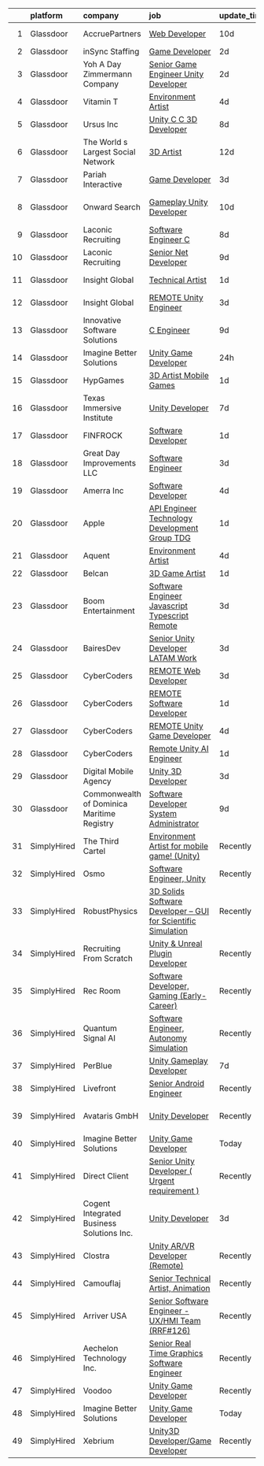 

|    | platform    | company                                    | job                                                                                                                                                                                                                                                                                                                                                                                                                                                                                                                                                                                                                                                                                                                                                                                                                                                                                                                                                                                                                                                                                                                                                                                                                                                                                                                                                                                                  | update_time   | location                    |
|---:|:------------|:-------------------------------------------|:-----------------------------------------------------------------------------------------------------------------------------------------------------------------------------------------------------------------------------------------------------------------------------------------------------------------------------------------------------------------------------------------------------------------------------------------------------------------------------------------------------------------------------------------------------------------------------------------------------------------------------------------------------------------------------------------------------------------------------------------------------------------------------------------------------------------------------------------------------------------------------------------------------------------------------------------------------------------------------------------------------------------------------------------------------------------------------------------------------------------------------------------------------------------------------------------------------------------------------------------------------------------------------------------------------------------------------------------------------------------------------------------------------|:--------------|:----------------------------|
|  1 | Glassdoor   | AccruePartners                             | [Web Developer](https://www.glassdoor.com/partner/jobListing.htm?pos=109&ao=1110586&s=58&guid=00000181329da4b0b873cbc9d2975538&src=GD_JOB_AD&t=SR&vt=w&cs=1_af6faf10&cb=1654411601439&jobListingId=1007892845350&cpc=8F7BC0C6B9F707AE&jrtk=3-0-1g4p9r979r176801-1g4p9r97p2cgv000-cec51a489c5c0cfd--6NYlbfkN0Cmq1pj5Dwku4j-j-jMxiR3p8DjIx5wPgrGZP7N5_dynGcPrp9S6jFT9rQaxa2Xft4H_nFRgAk0g4e0WU0wWGNV6z2xo3BjPyNLdQKT2pppSXIZVbJSJLqOrUeIxiJurf4fal6stZ_rwlpz57RIFMrWgefC92-tvutAmPa4qOce-tizOCCEIewnZZwVy-h8FmYrGo07JLBTGYuPgRIdB2E3Yhj_2bztObJmGFsjNFA1IAaledlM8Jrq4aqJptIE6Q-gYKSRYRU7JEwVLmr0SgIhJsqeJMEU9C2WBUPvijXZ5RBlO_JTxeuX87TyT-fLgRd97LyCHhYhkubkKshxlDqAa51j0bfO39bnAJdXkNEeJSjbjawQL1Ql7htFCFNgLiF7u3ljVBoHxDC8FEuB43-wiMWv_NOWQ5or0Ar5OMbENpH8N0kt5TO1ECytee2sT7XCGlLTCjbj8lp2uFXmpdsoV7O7Fodn9BApxXfT65ktaNoiOLKhsY6J)                                                                                                                                                                                                                                                                                                                                                                                                                                                                                                                                                                  | 10d           | Charlotte, NC               |
|  2 | Glassdoor   | inSync Staffing                            | [Game Developer](https://www.glassdoor.com/partner/jobListing.htm?pos=120&ao=1110586&s=58&guid=00000181329da4b0b873cbc9d2975538&src=GD_JOB_AD&t=SR&vt=w&ea=1&cs=1_f8a36b5f&cb=1654411601441&jobListingId=1007913781792&cpc=C4A69CCDBB3B9599&jrtk=3-0-1g4p9r979r176801-1g4p9r97p2cgv000-f45c933cf78fb912--6NYlbfkN0DkPptDrJXidHbiX_cAZqY1TBO6BcohTQUDFYyXRozAXCnWqtX7QyrzcYv9EndguHUMe5e34G5hqJZCj02yAPsjPLvd4PCBbkdH4hI0Pw6Js5fALosYwq-iJdXZokEfU_p6rf-wUBC7DY-8EKPNlH_JMkMmIOFqW98OX8rBvFbe0Ulta90BhOBptMFUSl3GLS0a_9GezNDfMZl1hEwmEQG3jXBr0WRSd2X9Ln6MiJTn_C7BDhqmuo9Ge9_jHWMScU8BOAn_TOY_2ik95CN-Hv5WQs-H6ZDpxYXV3XMk_XO3JVKlIBFhOLEcXTNpvbX43Cvx6B1rZyIEBlrNFZ4Mfy9gSJVuOhei9_pjCdMK5lYaQCTZyhs2lqkq8-nOBkAS7p5zC6F6X1331sRcdRC1CZKJ3OOGFpOO-a4oyodiBN-BFNChVGmNcNWKys4nQNOyfr6B-nvJLBPd09R4lHTgkqqCGJG97rb6oX-SYWP2t7DiXWaM7u-8aq6r923I_sX2iXKYgE-bIdj0vKK0g285iEoK)                                                                                                                                                                                                                                                                                                                                                                                                                                                                                                                            | 2d            | Remote                      |
|  3 | Glassdoor   | Yoh  A Day   Zimmermann Company            | [Senior Game Engineer  Unity Developer ](https://www.glassdoor.com/partner/jobListing.htm?pos=102&ao=1110586&s=58&guid=00000181329da4b0b873cbc9d2975538&src=GD_JOB_AD&t=SR&vt=w&cs=1_44cbbf9a&cb=1654411601438&jobListingId=1007911978654&cpc=43E37B7B5399EAEF&jrtk=3-0-1g4p9r979r176801-1g4p9r97p2cgv000-6e7da3fd0706fd27--6NYlbfkN0Ae6Qmv8rNb3d5rEsMPL_plhvilYeiJERi7JqghURwQ9XIhdLOjSjG7egc3uUstyCQMVLuKvHlqFZ7aLhVle8lE4bsKY2FnP9HUAjwV-WV1gdmm4t4oUQJSmi_ghkyMiJokvQtYXK_rIqVk8CGpUgYh2-8HnTLgQEo4j6JR39obfxRRiHeE91OAkQmr1-wfjZBi28CQJSOwt8krPmwU21B65ItJBWd0z9OiQFS0iS3uOrE1JbqboGq79Y5zWNSnvfECYGYVZD3lc7JCOIZls3wMIrCCwLlujwR24PRy6_1d2RIqtmVzjatXNrdNAhDvTPvYmAFrEuoZii4qIczEKegz0JT_N5IXs6aOmtcnhwrrp4-SqGfPSOid__lOwny7qq9ofCYN8cL2raNQvFr9fuhd5KcZ4mcPOoTJBKoSi7nV4Qg3BB9I5G5x5dQG6WZbtLCKAjsblPufYsXl7ZZfgmkoCQSCaoO5TAbY4RmWdD7B1cWL0pTEkC_Y)                                                                                                                                                                                                                                                                                                                                                                                                                                                                                                                                         | 2d            | Dallas, TX                  |
|  4 | Glassdoor   | Vitamin T                                  | [Environment Artist](https://www.glassdoor.com/partner/jobListing.htm?pos=124&ao=1110586&s=58&guid=00000181329da4b0b873cbc9d2975538&src=GD_JOB_AD&t=SR&vt=w&cs=1_26a0fdf0&cb=1654411601442&jobListingId=1007906637859&cpc=F41FEAB56D215062&jrtk=3-0-1g4p9r979r176801-1g4p9r97p2cgv000-d8b7b64cfddee4c3--6NYlbfkN0DMrcEu7yrtATojKJA7cEzGQ3FdRGWLh0CZQInL4ECGI6k5tN82kdM0OKoro5eXmjrSwjFp-UuBZncvpKv2o9shbIxBDj1ZnoFJSc2Y9GvKK6tVSYWUV6yg9-mE-zD_erDHGjqadiwYDPzFXcf3DJIMnxf7RPV-igzoQ6c2maqNqDrCFnkCb-Qnz5VLD7D4L_ryVLJ7hrzmK2w_tgDLwznn3NHbeal97S0yv3Nl3iHjjbfofbp6oWU05cV8vBDc7FMNAMOpm-RTVvvAeYUzVy7X8IGCccyhCHIy7p5MafgkKf0nKe721Ylt2VT4ckj_ELZIb9qsuCMuNKg0kllMbkRHNPr1NKTRZ9N51cT5OmTGP2XPq287gQKygaNmN10EGmtHM6ia3lbj3fYDiwgexlDJocsSe8xTX46296ojYrNrl6sbNyZJy_C66eVoGMjzTTXKWR4ELeyLH-RkFYZuESxU)                                                                                                                                                                                                                                                                                                                                                                                                                                                                                                                                                                                             | 4d            | Remote                      |
|  5 | Glassdoor   | Ursus  Inc                                 | [Unity C C   3D Developer](https://www.glassdoor.com/partner/jobListing.htm?pos=113&ao=1110586&s=58&guid=00000181329da4b0b873cbc9d2975538&src=GD_JOB_AD&t=SR&vt=w&ea=1&cs=1_7bd11a7a&cb=1654411601440&jobListingId=1007899085214&cpc=7F6F94E2229B3AB5&jrtk=3-0-1g4p9r979r176801-1g4p9r97p2cgv000-e94ba3e8f5e09dfd--6NYlbfkN0CT8vBT9H5mqECx2dfLV_FONLPDKpIRssxVwtj05Tmm4rA5I0VNOPdM1oYsK66ov5pDGOLJHGnDLBGJyQ1GPi5-bziv7MwQqUEBr1DOUreN8GzYgEC_gJlyWgSfTpdGPPjD4QSlY1HIR-NFpcoAXS27VgnrBDy-bqdhYISd3i7bD79cjzAdSEJN2VeD1TohrI3Kl6f4QCjwczBeNwLH492qEibsIYUqUqv1obeyjhm_U6tXQQQYMvB0oqKZB-4clx3_VDDAtfbIzk20XcGIijaVf1iB5mIjDtsGc4bWVqeZW3rlvCylL6PtwqdlxRLcC_tusSnNKVurm-c1d-GjwcYDbIZNJ-DYqS4hw0VrJlq6llBSDVc-Juf__BadU0uzlxcgotLz-PTagkCbRMooCz2tqROxSl77ccmnRe8YFBMa5JaGtHwi2RJKsPo6Q8-wOUWNO2badF__AL8lRiR1jB6wgrkY_tnA_IdXGqtTnQILdXB8MJY3Acq7CsqZmPaGIn9zZztjVo6vxKILi5IxQhcZhYwc_v1bhewsl1yYDLzhs8_UcBKTNRWWxWxmHLrvIGzEGUuSnMKC3Qzc8WmjpWItbZ-r7r_myHxepA8yDUvrFIa8ky546HoqcjJRze-saMhbXZdmno3A7yTtViK47KF7BHP8_GWXbcAFjby2IMJ9gaXQxSQNBDsq83TQ5N1d64n0vxnD1boFyfG-xkNAZ3x70y5-CAM9j75LRKBHQfL8CM1hvN8BvnZrbV8OMC6k1erf7xbaTGEBWiDIJtQ_brHVumgiYgqFTbtQi_nR5x3vnJ8BlSjx8Pl2HA-QRdhIORVvOay3krK7zIDT6XlUKvaPWejIM6rOvWWL11PDJJ4L-SIocGqoyeJvdfS5uRWnP4Ko0s3BdaWoy0ky7VAydoXIFML6M58XK95L2mTUB5Ov8Zba1S1_RLKADIEYKXOOVLx4eZCqmvXVGTu1-3PTduMNogfFKVQXoOLyBsPp9igvkWcjYzMFG1QqPcicbnXpYMc%3D)    | 8d            | Redmond, WA                 |
|  6 | Glassdoor   | The World s Largest Social Network         | [3D Artist](https://www.glassdoor.com/partner/jobListing.htm?pos=126&ao=1110586&s=58&guid=00000181329da4b0b873cbc9d2975538&src=GD_JOB_AD&t=SR&vt=w&ea=1&cs=1_6ca0d9c2&cb=1654411601442&jobListingId=1007887320014&cpc=AC285F3A3ECA6BB0&jrtk=3-0-1g4p9r979r176801-1g4p9r97p2cgv000-5a9b5b0777c65463--6NYlbfkN0DSgjPPcnEdvoK3uuxfISLALE6pB1FR7YSHOr_tSg5_QGIhoz_2VqUepdcKLBLI_zS2blUDbD7HHtjy1zKC_nmU-WXsTEr0zUGrzPJlaAdyCnT4m7SFmb2u7B4QI22uFENgKBdGeJpQrBaDSPonRTJFynOiHdeaKH7RCKR4zL4zhEfeWF35rSkY39HjhOI0E0KvrEMak8NX7Jre09MLLB9FvGFcBkUt5j6vIN1_6QDnYHe59_htmyHUAzxoNM9ULRJ7LL9VgPh6s3XUy77r295bVDLFrFwo-0CjJKLiVacAicKHSay5nu1c6VsEac9eCXkBkBilr92bi6GABd6dq1JOPMOiIzzUlQ68Gc6I7uje_7FxP78C9w3ro4I8oUXb1tCmhckqum0-Ot_R7V-aODqRI637inyxQTZq9JXrNT59gS6NJ573_TtBgHw-U8nK3l4m7tM_PZrbxrEvCjlr1HI_Q_oCfNMlkCaaYvRUvrG0tTz1O9UbC60DFcoPJqunzb5kW69fN6qfVhwMexPRCx6QHcWHeJpfikkHX6c_7KrVDB6cD6PIz0XTz_TPc-mugtQc2YRD6mvo4w%3D%3D)                                                                                                                                                                                                                                                                                                                                                                                                                                                                     | 12d           | Menlo Park, CA              |
|  7 | Glassdoor   | Pariah Interactive                         | [Game Developer](https://www.glassdoor.com/partner/jobListing.htm?pos=105&ao=1110586&s=58&guid=00000181329da4b0b873cbc9d2975538&src=GD_JOB_AD&t=SR&vt=w&ea=1&cs=1_7030214d&cb=1654411601438&jobListingId=1007910497616&cpc=020BE1DDE5A95971&jrtk=3-0-1g4p9r979r176801-1g4p9r97p2cgv000-4d2685c642961731--6NYlbfkN0BBGG9LMNqL16EzDx9S3nKk4b6IwprgSJginr0DZD_oW-LxatidhHjS4P3_5EjShmhzwsonSR2_V2F8JMWJbwjba8XWc5lwGNhNl4SNeOpHYBRFuSPhRIt78DK3aF4WVE-4y1fkn_xFbWj6yS-mZSJPHrU9M6MHJOf6odO2OrWxSU9hPiLT1c1Xr2svOeZ8kttlb5XRezATEmckbJ12zrJ7Y3b7xWxZJqb3d43m6iHLPYZi9EQQVT4JKse8_GG9PtMFcqWpeYcMHbPM4KuZXJTzUfVQ1dE7rRxQPtiA46-8xlbaExGUCa6qqtqkyfNn3GrL5q7Ocegrf61PUwlANe37-eIRHgHd47jp-8Xr_8ecRlNjBUhN7Te2LbHN4vu9wz7KNtZZaO94d1jfGFcTPLOIyCvSXXUpPWlB0-ZOPrA1yhCbSS-Vvrw9I8NIJ5bwQ0Qjk0KxnFJkgf0baFOyLCE1Z-UswuY0NmXIGRi1F8KlunTmsdEwJLGOUJjHAQWGOROd9gbeIbkC2A%3D%3D)                                                                                                                                                                                                                                                                                                                                                                                                                                                                                                                                | 3d            | Brooklyn, NY                |
|  8 | Glassdoor   | Onward Search                              | [Gameplay Unity Developer](https://www.glassdoor.com/partner/jobListing.htm?pos=123&ao=1110586&s=58&guid=00000181329da4b0b873cbc9d2975538&src=GD_JOB_AD&t=SR&vt=w&cs=1_0e56c08a&cb=1654411601442&jobListingId=1007892491440&cpc=654405A9B1E0A9F5&jrtk=3-0-1g4p9r979r176801-1g4p9r97p2cgv000-604ec7c89dc00296--6NYlbfkN0B7YoEZZ2QAGDyEGGmBPAUWSHc1Mt3sMCn9FehKcWA3w0R0aH9tn_iPRPZmwuOkWsw66kNGM0BlqXSZ4xyJaYDjvZgbCZWBkYIzGWY2nu3DcjBGMO3tZN6ViFnuXTmYnBqcKsGG3AjiyS8hp-XMjd9EmGDp9HruRT9HLqH8KVPkQk8J0aCHdHgix0XWhLUlfD4yTbXQRmZ42ADQpVVbVXd6C2YS_VK1kSJN2Jis8fc4CEoIVoktu2Vyc8FU9xOmJ6706Q-bjr9vqHdwz6En7YCM5gh7lI4vihzXLai7ZxDF4z7i_dBwMA26x_HgZUWSNAsIECLjKIQyCXoqmUFhG06i-YXQiOjf998RrByKKCg_-zGTfKw_ThxEQV17ghRc1sInOnyWLEiKNX8mRA8SRDKMOm2HqyTmYAMBGlOvZnreAuO3iBYWh7thojHqP0RtOeoNFfdQAIgVFIEMJafn7W65MiHZRB3X5lW4byCSYx9TmJ3oSF1yjCwIep2QW9NOsjusavSJFbqTx9Yj1ByJNADSgiW2yhCazoBO6GFBOnIlsYd6VF8wtVKyTAxHOtEGkE4Hl_ZyDhbIWFLPspdtMlBgLCBZCr8WeJ9oQxLadZ0hhD0TvTwx3Tkg_usQq9V9vhwMZSLmyNhYwGyq7l6l1ctozZoWLDkw1w0Z79r_zSQa8sN8lDWHR8RwaD-gLuEgJddj279Phk9NfxpMEPO65x65Wbkp6vLQhBhukxo6s8wMnLHtJjfXEXLGG7pkvA3xWFWNDRd93wxrjHei1SzO2ca-9FEhbRbdgPkBb06iRPSaorLHnzF8jFrcvqNlgOGEbZ-gZsZwYvG60AE4wVEYEY5LRFwFn4IGBkOvn8PJp4juKyK1kXvSmnpBTNxuAzB6hsJqAgOq5KUqDOqCINgeKagStwshgE8XkcJCv7NNkhpmSVLl7e6G8tTL3RVikGA0DCNmAqIAi30voUoIZLtX8atZCu0FSTowdI2AoH4d78-K-LB4ROsI5sPC)                       | 10d           | San Francisco, CA           |
|  9 | Glassdoor   | Laconic Recruiting                         | [Software Engineer  C   ](https://www.glassdoor.com/partner/jobListing.htm?pos=110&ao=1110586&s=58&guid=00000181329da4b0b873cbc9d2975538&src=GD_JOB_AD&t=SR&vt=w&ea=1&cs=1_a9c538fc&cb=1654411601439&jobListingId=1007899482942&cpc=D99DB9A39DE67464&jrtk=3-0-1g4p9r979r176801-1g4p9r97p2cgv000-d3d5f11a58f05af0--6NYlbfkN0DdJbhHBYXEWBLZdlxQXj7QWc-IkEPIf_iUNPDm2ENCvRHUS7W1up0zPBxDpmq6uAtdH4NL6Tm1UwnrV7kFFCnByOLNCf28EAHMyAKzR60nL1ukxPLfOTq0gqYGMzvn0fWcViRrRuISyudvTj-a-fXWbP5bFxtD-HymbWGzvwdEoc-35d-rPFjbo9zx8oKVBoVE0BS-OIFcbOllJ1uOl8p091HkWmwaAmxw3tA3YHeNTXp0S0Dt8Mu1ps1CDKYsIVquZaH9tzAtKdYTZQtNw4LGL0Fp1tRf6ESkm0UE0qU70YB5P0I8rw4oiXRCP1iKD10jMhMWKfSK3po0iXBh-FFbukVyM2pyB4ehNLY7nZFWlcguH5iZCQ0fhlnQRgHPKWgXhV4b_Zvbkxg96rhFEo_10Em1jlVNEaCY4CfpFGdxhoNLO-i3GAm693P3-mEBTuzHDcBzg180ncLolwqzCIV1iBURjZi3EdQBwsUmQnv8Y-O7xbCnD_6crGfkm-6aAhRKbUJmc5Bwug%3D%3D)                                                                                                                                                                                                                                                                                                                                                                                                                                                                                                                       | 8d            | Remote                      |
| 10 | Glassdoor   | Laconic Recruiting                         | [Senior  Net Developer](https://www.glassdoor.com/partner/jobListing.htm?pos=111&ao=1110586&s=58&guid=00000181329da4b0b873cbc9d2975538&src=GD_JOB_AD&t=SR&vt=w&ea=1&cs=1_c69d40c6&cb=1654411601439&jobListingId=1007896079805&cpc=A0032DE20586B9BD&jrtk=3-0-1g4p9r979r176801-1g4p9r97p2cgv000-a911d0f3ad265dea--6NYlbfkN0DdJbhHBYXEWBLZdlxQXj7QWc-IkEPIf_iUNPDm2ENCvRHUS7W1up0zzpBhKD7lNfZPPnaLqw3Y6pATd6V5TUDLJ0iiBN7jVliiLhFxypYbodHZZUNh6bqynTg5yJxUC2iasWaGttvIVbXLVm-mii45y-PtsE6_TAP-5g2EdRQALCpMwPM1zDOEiYxXmVfhFqXpZ2RGYqBfkIQvEv7RNndMmCszxYz3pn7CMzm3Kq_HdgWPCurN-lqstXkdSWFu9OapJUApXwAd7SZnUemwC2H6AYqGZTvBlsTzvMkVma_4LPu8Qm_sQtEQOXXIxGKcfjfP7Y34C6-dxP5GKzy5sDCxHAy0KHYs57PQZK9MZkRJ8F1xcrHkQozzVgpC638_9ucDv0h7vUTsxp4YXUB5nov9syWEUvPvqe_rqwUvrrelD1wUCpPdcyBlYVn2O8UzVLQD0EqPkqGqvQ8GEG-UYx7gr7oIRNPiB6oWTpyqqIil_TvY0XhGJQQgvPqWV703wB0%3D)                                                                                                                                                                                                                                                                                                                                                                                                                                                                                                                                       | 9d            | Remote                      |
| 11 | Glassdoor   | Insight Global                             | [Technical Artist](https://www.glassdoor.com/partner/jobListing.htm?pos=128&ao=1110586&s=58&guid=00000181329da4b0b873cbc9d2975538&src=GD_JOB_AD&t=SR&vt=w&cs=1_b6607edb&cb=1654411601442&jobListingId=1007916261202&cpc=654405A9B1E0A9F5&jrtk=3-0-1g4p9r979r176801-1g4p9r97p2cgv000-f1ab3080aab884f3--6NYlbfkN0BKkHZu3wF05EeDimN_p6sYpKCMArvwa95YdH7UpkaBCqc7l59ErwqcyE8VoIfttn4PLGdCy0FA0VKHWkY0uX0Nh9h0xkr1KbniCePpChslHze9DjSmMPk1dk_TUjC8Ia8F9ErqHTZGPeT0i8LUOFVmm2TTZm5Vz1O8ns6LR6pE2s6lpE9pKzS4_r841Nl35u245PC6nL8KsIDrgKutw1mRK5fkMJLcE2awdhPiLLhI5-5MSk_QdDfzn7Pff4zjm4dncyvyXg4p1d2bqkHPBYGoRs1qW6UtOpWQpqOgy7Cae-lPZDz_adQwMs-Q-v-SsGDNlurnrF11lr-OnQ9qCVMtfwVrAkHlYiCtZROyLGUsgkOa4krWiLAqkGox78Yhy9M_3Mx9YrNRYxS9CkADnp_yJmXP2XkGrQETfHo-0ZF1JnpvSmUIXAnr9GQc3oobZF_-f0yRghGctUz5hj1cj3XMdX0NS0s_nvayUoPAmdypVw%3D%3D)                                                                                                                                                                                                                                                                                                                                                                                                                                                                                                                                                                   | 1d            | Sunnyvale, CA               |
| 12 | Glassdoor   | Insight Global                             | [REMOTE Unity Engineer](https://www.glassdoor.com/partner/jobListing.htm?pos=125&ao=1110586&s=58&guid=00000181329da4b0b873cbc9d2975538&src=GD_JOB_AD&t=SR&vt=w&cs=1_3935209f&cb=1654411601442&jobListingId=1007909793749&cpc=AC285F3A3ECA6BB0&jrtk=3-0-1g4p9r979r176801-1g4p9r97p2cgv000-23fc2363979a054e--6NYlbfkN0BKkHZu3wF05EeDimN_p6sYpKCMArvwa95YdH7UpkaBCqc7l59Erwqcl6jKZ7tqOrxmefIRXxWnyeBbFRn6G6RcUVOV2IBPUD-fLG3BjzGcxXwK6QKuYGoeR5bzwx1WDg0eD_g4A7Mkea2uiBidZ5jEaP8d-sMZHMfHuBFa6Y9wmEn5FxSIccaLbVZzZMDkNHjT1M4GOG4KJ93ZSViQ2Y1BV9nXlerJMXOo7eG0JM6lcY0ZlBTnelGHVNoPBrIJ3HhQjTc-6Xsy_ZWlLSUpTS1GBdLDPLC9N6X_76-6XNXPQlA-tfTMuKlXj_L1PXlUqAnbH0Z24wtdb5L-dwa4k24-VABRIAWTWsPnWIqq9x8F-Nc5kXjfhBDIC44DUFerU6xDMkRJ9PClGdkzUH8VJo8ouhvLava_xD2nKakymjt2XfgI7xpASH5lxRxVPurBMBe6rWACxfc6gmK9PgrF16J9kETggu61Pizq31eyzXoILA%3D%3D)                                                                                                                                                                                                                                                                                                                                                                                                                                                                                                                                                              | 3d            | Seattle, WA                 |
| 13 | Glassdoor   | Innovative Software Solutions              | [C  Engineer](https://www.glassdoor.com/partner/jobListing.htm?pos=119&ao=1110586&s=58&guid=00000181329da4b0b873cbc9d2975538&src=GD_JOB_AD&t=SR&vt=w&ea=1&cs=1_32ff5b6c&cb=1654411601441&jobListingId=1007894985677&cpc=3DB599BF2F4828F0&jrtk=3-0-1g4p9r979r176801-1g4p9r97p2cgv000-c6eb9c3f889d9abb--6NYlbfkN0Ak3SVYr8xpAGolZniAKN1XBMJ5HgTaQTDf0rygDMM6s18f0usHeJxHslG1z8068wGYLJvIRelgstShHklDacNCvXbkZBlncNMtISu6UvAsttljJiu-VewYJlyoA652T2lnBIWMDNVU-znd_wq7w7AukUM8PXBg-bjdzpt-j2zmYgf7_GIiGgT-xk8BL1GaQ8y0xt5wB2RsAmp5gP-8ZOUvdoaxi5rMMBWUT1WzsFT6DCUIgafWganMxFTdoln5eAXvHcfJzqXfLad3yRHj4qP9l_gCz1sYVM9lk4r5Rumz-QdrubnGFUVXHDChej1UITf9_AZfG7LQJ0AbavrZ3t9SeLB51vdSRNSEAnvNo20TOcMTlf7Nm5miCZi4OYkMYppOp1l3I2lB0Q382vcYBuAhVkz8xik_V4Jx3g08FslzVDzRze3Ff7nGokSQlWljk5AZfH-vpGFRPeV-fmYbBz9WZ59bHvidfqePIJIgMWBZXuaCqp2tGLFQ)                                                                                                                                                                                                                                                                                                                                                                                                                                                                                                                                                               | 9d            | Keswick, VA                 |
| 14 | Glassdoor   | Imagine Better Solutions                   | [Unity Game Developer](https://www.glassdoor.com/partner/jobListing.htm?pos=104&ao=1110586&s=58&guid=00000181329da4b0b873cbc9d2975538&src=GD_JOB_AD&t=SR&vt=w&ea=1&cs=1_40de25be&cb=1654411601438&jobListingId=1007917427508&cpc=87A0A889578C8297&jrtk=3-0-1g4p9r979r176801-1g4p9r97p2cgv000-c2d1346d0428e990--6NYlbfkN0CsW0yOOErrPaG5tr-BFqe8u61UuAK-0wTtTOw4Wd_TPaVkpTFAq4wYHL5CuwYocxIHQukWmjnPiUuHNhhzRQDYJxwfLWdULrRk90Ud-QFiebCDweya13hNyUTHIPGfVfamhbvLEGpIJasN77SyK9LyQUkTHrNjVHIqqTkoX0ArISvgSkjxqw25LR51FLLtctdzq7v6JobKMDg6Q2FpukyPZ7nQRjBN4uz8W3wcRH1xRU8op6gLwuS_u8eyfGIOIGukv_zwCnoanQzNisEl5PgjwGk75PcIRGhdIIUB3b9re5ftp0dZgJpZlZlnJwjzLly-rLlhT9Kh182AYK8uuJK4bqHYnS0W0xIOJQLIA-k4IBOqt6XT5WdnlB20vjyEyCAqPId81OdW6302GopmaW8uloXS9GeKpM-vTouW6LEFbUztiYhoOZkwO_ftypnrKNS288GOABblng0tQGwnxSEkTg0oJyPNHATZdiUTYW8g6N8ndoECaIGYt4hyNpSzNXA%3D)                                                                                                                                                                                                                                                                                                                                                                                                                                                                                                                                        | 24h           | Remote                      |
| 15 | Glassdoor   | HypGames                                   | [3D Artist  Mobile Games ](https://www.glassdoor.com/partner/jobListing.htm?pos=103&ao=1110586&s=58&guid=00000181329da4b0b873cbc9d2975538&src=GD_JOB_AD&t=SR&vt=w&ea=1&cs=1_841d7fd8&cb=1654411601438&jobListingId=1007916365424&cpc=4AE8B46D8845344B&jrtk=3-0-1g4p9r979r176801-1g4p9r97p2cgv000-ca8f2def660d101e--6NYlbfkN0AO-lx13pzomzdSppJUWL3QXsQT8oyFk4U4LWH8QC50ColyNbWeS4BJuCdB0g7j-ichUndFoqMQMIjg28lh84pnuXem5sggZtu-4uDoA0G6hLM72uaDTaPXheFgrXPZacbY3XUGpnsNy2Ao9vtH-bxBOcHnzHfThsestPkxI-M6c6z0qluvQRNZHnCwxf7RC-ioZF_yJ18CVk0noggXSiIIUgJpoSsDXQcnraKIYDS8qdiT9NQVQ8LDEXdIwud4lFgIzmmdWkuFLTY-Ro_MrlfecX9t2vgP8cNih_vqRiXbkseg2Z3VsMwkezC3lACvACxCWdH8Mum3ZS0e1oNqM3Nwkp0-E2RfHrW2mLWPE9SieIQZFoYff7jbbt59waXHRi9oscqARL0iV8XZLF9U3n5ZOHO0ZnWdXBiEVn4GMAabYDHW2hsIrGfqNkoKP4fJhHwM_s-B065TtxM4gPrKYnFJPAY98naz0HHxl0vVVwW9DIu9pe1q2oXNkt54naSnhO_vEvN3IAUYJQ%3D%3D)                                                                                                                                                                                                                                                                                                                                                                                                                                                                                                                      | 1d            | Remote                      |
| 16 | Glassdoor   | Texas Immersive Institute                  | [Unity Developer](https://www.glassdoor.com/partner/jobListing.htm?pos=129&ao=1136043&s=58&guid=00000181329da4b0b873cbc9d2975538&src=GD_JOB_AD&t=SR&vt=w&ea=1&cs=1_69938eb7&cb=1654411601442&jobListingId=1007900253279&jrtk=3-0-1g4p9r979r176801-1g4p9r97p2cgv000-36c1e5a380a31356-)                                                                                                                                                                                                                                                                                                                                                                                                                                                                                                                                                                                                                                                                                                                                                                                                                                                                                                                                                                                                                                                                                                                | 7d            | Remote                      |
| 17 | Glassdoor   | FINFROCK                                   | [Software Developer](https://www.glassdoor.com/partner/jobListing.htm?pos=108&ao=1110586&s=58&guid=00000181329da4b0b873cbc9d2975538&src=GD_JOB_AD&t=SR&vt=w&ea=1&cs=1_da780bd2&cb=1654411601439&jobListingId=1007915939256&cpc=AF8BC9077DDDE68D&jrtk=3-0-1g4p9r979r176801-1g4p9r97p2cgv000-1cd8cc764be7a5c0--6NYlbfkN0C3s6SQssVyjM0TBjXC5cY90NsFTu6k7iXDnyh6Xjam_YN7XQxmbM10FTkIBffx5sr6xSNuLsw3fTJOor70f4_jnZ6M5NSozn_Wojce9YrZ8YC-oaDV3OGpSK2nfYS1ZojVWmbQ9GHWuZ8nXqmrWGyW2CUdDHwUft3dIQvdU5QzOdrnWt8GakXrhZub1oj03S3VGad_0YQzL49XB4PicO1XhZdF-KWiB-l5yxcF_DzFGGZ6xL3ujZ4VubzOoDRqIuiv5lVXdnN1ek2bVK4-eNUuEzZxI4BVRO7gIRChzIK6q9mwEFIwsPCVmbG3rAN6zSIJiEqmsDqtlw03m0xfOZa_5ct9SaIBmLxhcJNVcYsC0WHcGOtZOxMje_2JEtRhx0_hzEewLYo4t0bV8N-FxVlI5QfGem9ni02_hMc0wYW0GLFXawZ5YNSAXi3nSpZ4bdeb4dqDfZS1jxgCYr5OV-K6jv6Tv7PQLX7UHch_20W9PWsdEsIupPzz7_689ZWbTlZQbmOtMNIx1w%3D%3D)                                                                                                                                                                                                                                                                                                                                                                                                                                                                                                                            | 1d            | Apopka, FL                  |
| 18 | Glassdoor   | Great Day Improvements  LLC                | [Software Engineer](https://www.glassdoor.com/partner/jobListing.htm?pos=107&ao=1110586&s=58&guid=00000181329da4b0b873cbc9d2975538&src=GD_JOB_AD&t=SR&vt=w&ea=1&cs=1_6bda105b&cb=1654411601439&jobListingId=1007910002571&cpc=71532419B2302243&jrtk=3-0-1g4p9r979r176801-1g4p9r97p2cgv000-40cf293fc832ad20--6NYlbfkN0DepSkZmd9etZKs9S0d-ba81MIsflNkxo8CMrzwVlxGKffwqYv9KSbY3YwSy8mr7qlfKwrpX1tGqAlMGHTKG5vdKhOnd7RQ5bu16nVWAuYedxR-0CxS_1Ve_JpQikDryyVfIBwZZfoTgaFWcniccyaYXz07bZD5z8oKazK65AeHSgMt-sQ6ufvPpsxZoHIOi4_wMCMIlK8qusfNd7g-2QSKtv2_1awCrOCX5qQ8x58ZGKJ-UmB2eVhunEKjL20OaBC4qS9i332MZskL9LO1Hri5RVybwVYq1FsTMaPCbkbLUEPeljDn8LdjC5JVUYj8ENfe2SRN-_e9uvqj3DGWTtHCcTgaTMTeWcQlYgdsZ2fzyHQw7xLuQafD173GM-n7olqEuzrbrFmYIbbMnwTI51bkNRORuyB8Pci4He3hio70Cz3RZFE6HeVfx9dPWvZtTr78Ivik_oWj7fUIqGK3KRWPkB5GtFx7aNu5txcMmgxkf3AYyZNctirGUu3EOD029Bcv4O4ppDXtwA%3D%3D)                                                                                                                                                                                                                                                                                                                                                                                                                                                                                                                             | 3d            | Remote                      |
| 19 | Glassdoor   | Amerra  Inc                                | [Software Developer](https://www.glassdoor.com/partner/jobListing.htm?pos=106&ao=1110586&s=58&guid=00000181329da4b0b873cbc9d2975538&src=GD_JOB_AD&t=SR&vt=w&ea=1&cs=1_13971d07&cb=1654411601439&jobListingId=1007906243841&cpc=786328B4A40DC555&jrtk=3-0-1g4p9r979r176801-1g4p9r97p2cgv000-9ef227baf8ffa14c--6NYlbfkN0DeXU0vMxLyKhfauY-dgUBa_3v1DHLtGGo4EP_Dl8CiY1CXhE0AlsdbvIoezSfW94spN6Ttfkb_yGvEIuDXlmH8iiEKaQq0ylP4UWG1IEj-UcbCqKSdk3RcrQp0hMOrRFerS8Ytf7BLHGls7PPJxL-OJIGWDN2ygDkNbOCQ58A40a9bB_nzKJAAnVgn7er6Ik_FU1OA8btXJiLgLTexjbasM5ar-9e6Z17jjDv3Gope8hgxFuHMaPBM8TJeEaOIQiwds-RKFWh_QjKquZK815wwVp-MLoYR46o8UKxARpk6UJkGhIA6ZKe3Fsz7xruB_f9-ai-IseMm-t8DCriyeym-kmK3YpVynjvhs-VjXdmri146ovHgrjFp_ZBOWRB6JbFrcqdIvHUECEiQXUxUMizVMpDkvfPlAuO2Znn7Nfj6nXZynDQRfFDZl5YxrCtTjXOciPoQKa1yPxHkJrjsi0OxjWtSC_wxldtZBE2LLjLAeofbJmjb-aWdGFR0nENTIXA%3D)                                                                                                                                                                                                                                                                                                                                                                                                                                                                                                                                          | 4d            | Houston, TX                 |
| 20 | Glassdoor   | Apple                                      | [API Engineer   Technology Development Group  TDG ](https://www.glassdoor.com/partner/jobListing.htm?pos=122&ao=1110586&s=58&guid=00000181329da4b0b873cbc9d2975538&src=GD_JOB_AD&t=SR&vt=w&cs=1_ff9670a9&cb=1654411601441&jobListingId=1007917014290&cpc=AC285F3A3ECA6BB0&jrtk=3-0-1g4p9r979r176801-1g4p9r97p2cgv000-ca0c828038606a57--6NYlbfkN0BvKrLyj5gPmtZO9T8euul8TCxuuKNOtzRJOomxnwSEodTz2Bc-sPZlO_uSwsktAegDR1oWscXc6zp41BF41yqJGDBUj7QIk_Z6PWQU3dwm-njZEq1QDenfUKxHtiM8jejFGSZJisvuSj7y6ueOH_RefwR0eOpPqhZW9KYaYpH__JtTbeVz9UfQlUJEd6yusXRDtcWtdVqJ_991BG3W2eAaqeHN5q3eLYjB_NWrQHY0HQ2JJm45gaLOMH25JGvi4ZgW5rv-GaPgg0Kow330tS_NdvU7bCa7w_zeav4f0zAqxK5r4zQwT3L7Cg9Hn3XgY7HSDUIs7i8bc35Qhe0RPTsGmb1xNnoZZfp5aucaCJUVce9uiaE7A6nqZHXZQG3ulhnEVWPZzwPN--wUSyzB3ZQZJflwF8X_RAtxFiIEceECNiPV4sPxetVgHj5aModIv7Qp3JyxwZFRE7XMiXO-JP20_WEx1SNzQ9TQQJO1pp4gVdGPoTqtkAwi38lxM8xcFfciNxH1B1pI_jQbpl-uer1VmKZzLz48DAzVCSwlYKazIAM29JLrPhtGszJ5vMlg8qJIs1y2DggdD3M1FYkX878WbtB4ly97W0YRUkTSsxRTmCTF3GaoNglCAZIB9pPO6P-Xhq9v8UO50cWzLAk3p5FJn6mIb_wIiUW_oD552_kpcv4XVzIzehml3TKQc6IDC8FyfaVzKFCAFUArPrJLtqvXbvfMjFOqnKd3KPYFPa6DqCH_RDoWLVsMK-EfOXuEI99GLOq9oue0EmXAU3Ws_mTun-jud56TDns-koM_W4d5RQFtW40D2gxvkpfukmvQZ_RMPYOfIswrhJuxIRZL0LgjOe9QVchfvuLJiE_dvlVhs3rIuKHvSbOLSkJVelalzyKU-58cBZSTsJysEwUmaFu5IGDkRRxyUm_SYz1TA0BKidAAdr1OCUfBSU65Frwf6YswKfzcq6MJrA%3D%3D)                                  | 1d            | Cupertino, CA               |
| 21 | Glassdoor   | Aquent                                     | [Environment Artist](https://www.glassdoor.com/partner/jobListing.htm?pos=121&ao=1110586&s=58&guid=00000181329da4b0b873cbc9d2975538&src=GD_JOB_AD&t=SR&vt=w&cs=1_bd5849da&cb=1654411601441&jobListingId=1007906892372&cpc=FB7E4A1762AE5BEC&jrtk=3-0-1g4p9r979r176801-1g4p9r97p2cgv000-a7bcf7ed044bcf69--6NYlbfkN0DMrcEu7yrtATojKJA7cEzGQ3FdRGWLh0CZQInL4ECGI9gD0Wolx9R2EDT7B77c2cR4LIoMt5uMnFVmRC2EzO45GaVc0D2zkN4M0P7xql3e0d-nOHr3O6AlMAhNXrbs1OaN-ik08156ANKrmTIq7mmfNkjSAjiAX8pgKqjdYB82SdKdxdSzxxp4flahRd4fs4zpBOwrxm-GOFIlhT_YPjYBU7zRNo6HEGwVGCH3zPmYiaq59idXtJKoTOgKIbKHwIkp9pfkQjRtvpQuQZf4RRQUF5dcKf3i-uFQjWsBgaiclamNo0UnfHI4JFvSLf_6m5lqydq7zaebNJDZ32bDP0dngFuQA_uKDWFuJ-B1oAjAyUXrcLSi_cPkQKditOFK_83UmOVDP9sde24hzvYyBSH09VmFlBpmTp0dlG4wG6tVzcamu0qcR42dlcIroM_2nqH1tCUy3H6Ees7w1H6FvSg1)                                                                                                                                                                                                                                                                                                                                                                                                                                                                                                                                                                                             | 4d            | Remote                      |
| 22 | Glassdoor   | Belcan                                     | [3D Game Artist](https://www.glassdoor.com/partner/jobListing.htm?pos=127&ao=1110586&s=58&guid=00000181329da4b0b873cbc9d2975538&src=GD_JOB_AD&t=SR&vt=w&ea=1&cs=1_da469ec9&cb=1654411601442&jobListingId=1007917213226&cpc=654405A9B1E0A9F5&jrtk=3-0-1g4p9r979r176801-1g4p9r97p2cgv000-a9e92b03005ee125--6NYlbfkN0DXzDzZ1Oulz9LSjzVbF8otUHEujJfFPwzVdyJWZPnyGBC-xHtBtebw1siL0zRHvfMNkuOLLq-jLCCbYKU-sTEGF6LjNOX5OiiZhHv2n2DnCyTRAWlJOH_KK-aptb1uatP51RcqVGbszEgO-Unm6SP35JakMO6kjqfTFnamDT8WK32mz6TXLQaZLdO2maWk3EJon-D8KtTG2w2lqV-9ZcOi4rWvqqGVNnxQ_2Rv_c8ftkTUbnaMVO_LYFYunSRRelTqv-W7uml-1tbQoukf0VioguTEQAu2D3a5CECCkPZYQgfdBEQsSH56hz3B1-cRQr1byu1Xjb6FciYs3qEzOwTBFJ5I9ZB1fsRQb8t1pCyCBptg5v1-PiKTJnPOC4SMrmOROLYf2SGRk-2Yxf6Ph_P7j1Y-7d33tZ1thxNgw68O47xCRTtUVboBy0f_XEkWRdJ4AWG8q3S6LeXNbj4Ctd7rtsGThFKpa6ELvJ5HuWmwlx1wUnIh3e4SxInsLP07GTqjKUhledz0Zwd_1M6_TyE_PsgwbjcJQWfpC3tI2bFaCnalRQNoYAkp6cz35eXUnZ_A0hI0W5DKnxrFla0KAiawNBk-skCC6ofz1UntnUfSM3wupLs2eO8gl0wvCT5-Hr1nBQDuheHkqTh1koRXxVZo2UCaShESn-f6kjNPj84qJZ9NT9lRVg469xrQnAHOQTsfBvOM2kbpEKmR3D1aq5P1rK4FSAuSQYltQCErMqBD5J8YlKvGYTLUFTh5n4DIvMnrIA4dWAQksaV-yXPxelBQkundeVrLurtKnsECPkDkTlU1AL3NBm6DAT5TnLLqdSo%3D)                                                                                                                                                                                                              | 1d            | Seattle, WA                 |
| 23 | Glassdoor   | Boom Entertainment                         | [Software Engineer   Javascript   Typescript   Remote](https://www.glassdoor.com/partner/jobListing.htm?pos=118&ao=1110586&s=58&guid=00000181329da4b0b873cbc9d2975538&src=GD_JOB_AD&t=SR&vt=w&cs=1_c799be98&cb=1654411601440&jobListingId=1007910114200&cpc=32EE424DE2B657EB&jrtk=3-0-1g4p9r979r176801-1g4p9r97p2cgv000-9b136a28b569ef77--6NYlbfkN0ALEJiboVHAlQP_0x4wwqprg0iVifP72Mr-d5262RMIPWoYYKneUHNvZpqyo5AO2RGZuEClONnk85L5XWAae-8lzWJzS0vqA4_gBMbzAvUlihNbe1ZrA53VuyRtEjfJH72BOtZk48S-BexzmVj_j8fYzagFfVNrTGv7zEf5jLeDtoQX3fJIOnuvGyDJu31i4h6Xb17Dk6Qql5ZBMhc19sWWJv0sacTkC5LSi4BOZ0wI_vG4qs9sJUB-0yGOjt8dBwsW4UoqzECb7Qga8UpVS6S7c3Yv2SPV-iIDptP7iuL1iOrzgaxSthqK0Rfm_qsj9jdGLWD7IJoo5XZ1i0Lftx1Hw4n7hY-K9aUPTPgLk3XKE_jCT5F78F3OlNpH7h65YTRUTe_TeC_IOnnoFFogJU4M-et5MHr2geOqSXsMUcON9C4CJciILlJ0GrL1JQFNTOYcPduQ3FJs3g%3D%3D)                                                                                                                                                                                                                                                                                                                                                                                                                                                                                                                                                               | 3d            | Remote                      |
| 24 | Glassdoor   | BairesDev                                  | [Senior Unity Developer  LATAM  Work](https://www.glassdoor.com/partner/jobListing.htm?pos=114&ao=1110586&s=58&guid=00000181329da4b0b873cbc9d2975538&src=GD_JOB_AD&t=SR&vt=w&cs=1_fe3c4551&cb=1654411601439&jobListingId=1007909598042&cpc=AC285F3A3ECA6BB0&jrtk=3-0-1g4p9r979r176801-1g4p9r97p2cgv000-1cf08de7a6090fe4--6NYlbfkN0BfEGkshao4EhrCCf7LYqKO8VNtf9vkQrewuI3DmTR_-FNjQOZq6FDCm1wcPTrdsPfGE-gNHWD7afn7fO2xpDlL7VsoX6KhU8P_Vitdah9wbX0eLXhKf7RXmEs0SGaHZc1wVCPpSOib9HNIROqubLYGIbrWIoEwoGmxkckc2SqGWCVByrS3zCvhtijKaGMW8XAvSNfrGXxbv2G0HiLE3E4e8U47UQ6oOg_IjILRvjgpiK5oeSv1Z1Xx5XJ9E3xG4g1Ij_dE6HzgcL58ovy4OlODAsDOexFiSFh3NKR42DVlTZ2RmGOvJ36irFChm3XFaarfLQCJU1MauKZFUjYJ9aukn74PhFujFw8MRpSG_PbEnfcuzvOev1fGTheH1ZkW3F7uYmcXYI1nFBaaEYy1riMiiX9E-c9pBSFhOrySvkkswvln9_79YZ8DWUkF58pDeb9gH6i3DZGqEZcaUgWFJDl9_29tpqtsZ03bGKyToi29UeuayRah4LNpMYbwaQ66TUnTifcDy0Q4HfwjwcEYcdHdSuXzsxle8f1Q2t9nSJDUAnKP_Ggbui2D-y0a0aFTMU5qeU1teb8agA%3D%3D)                                                                                                                                                                                                                                                                                                                                                                                                                                                | 3d            | Colon, PA                   |
| 25 | Glassdoor   | CyberCoders                                | [REMOTE Web Developer](https://www.glassdoor.com/partner/jobListing.htm?pos=117&ao=1110586&s=58&guid=00000181329da4b0b873cbc9d2975538&src=GD_JOB_AD&t=SR&vt=w&ea=1&cs=1_9efcf535&cb=1654411601441&jobListingId=1007910337608&cpc=1CBFC3E34E2A31FF&jrtk=3-0-1g4p9r979r176801-1g4p9r97p2cgv000-75c9fd0a0b95ffa5--6NYlbfkN0CpFJQzrgRR8WqXWK1qKKEqALWJw739KlKqr2H-MSI4eoBlI4EFrmor2FYZMP3muM3TXX6WUUAUQWQ9OcJLC4z2Tt3OL61gVC4Hxbji2yeim0lUOQjlay2mTY80lcZtexvcYu1uDbQIZnECZb5Ta_XKaN-4vvUIs0r6cKwCtf218INzBZspqiLzbeaYQvavFv4pNKa8F3kP9bpOzQWXIPRL15Nb3_cX2ycqgZ-cOAxtMFjIwsotk4PGMnGoODo_EhKqWCbXFpYFiV0P-oRly4FPa_Jiutj0MjTLRlInoQpTUhMZuEEFS724bv2Sf1b_0mOHAh5Kz6XxgH0mGSZbDBvfRyZQN3dLrd55hVq5z9hTkCqRvyen0rrOFtZJEdQ0U_cQQ-q_ClVDy0urMpyAWus0P7KNPHCBa8vjqPVDU5EomWPWHY5KdMTwwQKyyp6mn8yTTMKCc-s5_uoWVyPGBDEKUzHu8mKqoNyUDhh_G8SWZtbVxoQ_LQUvbLwSyZp9THYNtPX7LdHGpAT2xo_mePHhbppAiERzIemGyBmKnnSciRqUCre9oz-VRVEvIFyuDDW0wwNiwzq-4MSwqYi8zvYS_1_j8sUbtMSfkffY_x0-WTbsVkypjlKPCAr4pGQdfXUuKpsrI_f2Gwc2Upghek-0EoJRUwz8LDXgkwJCm8HLRUc3zCNRIkp8ma3VtVop8se7xw63vip1et6CFy09fK01n2pp4Bo6Xv2ezStXghUEJM5YDiDDojzguejcnFS3jhbfqQ2u0bceHP2vh_UyUqX_NkFG-VAJAEE7-Brrjjxj8kldYvAtTOTncrvjCWDfVB0e7-W38x3N0WKObNFL73SfcNcpM5a5FoJp0-MIoqk-Kg0HyjRuEylaMQQJMnLaZZ5lnogC5tjd31JDjcoSmGryvJVBluMVuV_wxiUitVkRtGok2vcI3Fqsn--MKftOCMzLgVnUghtSKJcruhccTVNSzZ0zG1Vai3UXMqWsh7qp1HXYzGWTgFfm)                      | 3d            | Atlanta, GA                 |
| 26 | Glassdoor   | CyberCoders                                | [REMOTE Software Developer](https://www.glassdoor.com/partner/jobListing.htm?pos=116&ao=1110586&s=58&guid=00000181329da4b0b873cbc9d2975538&src=GD_JOB_AD&t=SR&vt=w&ea=1&cs=1_915b7c40&cb=1654411601441&jobListingId=1007916565309&cpc=FAE5E775D180B2FB&jrtk=3-0-1g4p9r979r176801-1g4p9r97p2cgv000-1ee1124e69bd2b0d--6NYlbfkN0CpFJQzrgRR8WqXWK1qKKEqALWJw739KlKqr2H-MSI4eoBlI4EFrmor2FYZMP3muM2NZR54erBHcO3doMh_ONO68z160EumSi_uhEBszYneQBJOGXRIEB-vAP05ADR1XvnwkZRNEByyDwZ8oK3s2fmVeETFoeFxnsiM3jLhlOdjNQxxUB5HwDLDqEp2lEuWhEB4VaYK3Tqr-OyQKQ7fX7-i2XywtD14CTv8jKvG19Od2r30pXtUVNnsDt8Fow8JYkZ3B2t3RWlHpqTUG1kMVa5lUtr6QBwf9pOvqQfL-tt0s04_45cBRE4LNFv47JPA2yV58ZFCBehcLAZs-tKJM5kOAUzjN45cZwOobFsQePIp7tob_e4K5G5zOLRKQ3nZ8z6T-bJgDYWnjygjU5A65ETSTOis_k9ZaZQYUdG6TAqlva6AOLuNs41EPO4VIE1kYTOW-mEpjjbwsnAkbLqyWoycSOYzba5tfzqwCgQx6uiHfEjpO_y9W8Wjwt2EiDn4qMYz-JvZvDKL0lGfKdoP-aA6q3jP8lFDTxlYJyOnuhkKkO8kGPnllIUmdw9V29y-FJwflMGe9J5V1dJyyRwQAXrT9VdMyaLZ5iuUeyWJ3phkIXnOMTNSn6c9JvN0ODeUyoRMv5GJJ3yBkUiUWbszlCg--5wVXIUWkcjZ6dkuoh5bcyuzUmHR3_lHpkpvZnZcnHV9cpQ-ZQpwnsl14ZF3mPLYACYQU6iXjCj5HDTv42gaX1mWMqGu_HpDM9WI9eu4wLXMjYZA0qyhkHJRq-lceeIi19hSy-nWS4HDR-KR2QJRzAy4ts880tRWA7bGJh9QRGLI6pMavpfz1z-rjPE1RTKiVgIRLUh20bVhLb62XM3yICSfLnJ5-OxCRbPMs4hi7qPCnkv071tvLm62K5Qsqx-9gu0YfxfYvrggEDrv5zENNH-MZBOYRYq1Rv4Me0e-Q-vVhue15sBBKQyNw6RSZi_hqCnKDKwrP4UR7eA9QmsqE46AXGvdAYSbb1gc_ZcnKlM%3D)   | 1d            | Tampa, FL                   |
| 27 | Glassdoor   | CyberCoders                                | [REMOTE Unity Game Developer](https://www.glassdoor.com/partner/jobListing.htm?pos=112&ao=1110586&s=58&guid=00000181329da4b0b873cbc9d2975538&src=GD_JOB_AD&t=SR&vt=w&ea=1&cs=1_1e86bc43&cb=1654411601440&jobListingId=1007906266895&cpc=FD1C1DA32C38CFA7&jrtk=3-0-1g4p9r979r176801-1g4p9r97p2cgv000-e7ed748a19201ab6--6NYlbfkN0CpFJQzrgRR8WqXWK1qKKEqALWJw739KlKqr2H-MSI4eoBlI4EFrmor2FYZMP3muM03Um5swKT2wPIta1QHGZecI5QrRq2ar6d0xZI_0fpMEgLEZUlv8t8-VZfDsWLHnDt1BOb4IG-TpRxLsY3Zs54ls_TC9zY8_Zo6Ck8KK9TUZ_hHICsoLE7m9kk_IMwcnvyBZfRklpBVi6hrGtXL54us1Zbo6pg06a7NZkyHr89QEZHuxvyAQv5NYpackQkQvaGS0pl4p6TDSP7OUO7IFxazLNhUPMlxFNE19AcrjAN3Kp9g2H4P1EIl4qPmedXobPjOYrLeuLyMwltHRhejcfPkM3IrwR5LQWQ-_LTmFoL3LK5BYkumfX5Q2I5iPsf0rGarBF2YCovvVb11bZL6JK09Sx2JUC1kyzT4Qkk4-g8jsWjrctz5dRK8-LOQ2pdFPU4LmF9IGjZ7sWXL4rStYDqn7x7pB_l-4pIGB4EwAzP1-WViroCr5VbxA4z9iuX4SkIwCI2oU3IrVqkqXinZ1qFOloG5XfdAF3a8WxfhU9xJoLTywGSYZvf5odXKrmXW3YAC35-t6SuQz0JzZJtewa6tyNH1DX66k7QbYyfWkSelV4E7kbHeg9ye-m4TZL2Wfjb1u4koc4EV2gia45XW1HsgQ2UgRlmZGB2lkUbAaWFnPOs5d-tRSWrVENv2Kxhx_NcMxtGuDa_FF6AlGS_T0lCeaUU9vca45oQqSPkn7UjtBj8ty59AbBQVOMwh_KOJa29zsQNH6u6YwJDwDwmhXElevI58JU7tjQEzG0ihO2HOWBtDDfjgKXxkJ9t3QwpBVhTp1h6PHlgO5DMaGs3UkUDm4nXrQ_z5K9DcJIXBjLTTWs2KiecVFyPbKUidr6sn3qvUjZmFxjpulnsaGu-TKsVFEXbjfyNsvL4M2QDUjfYE4Srbgp4x8pQtOH8rzphpnOsiTT6540Nxsz7nL2yzQdlRbSrIGBePNME6QBSEsCurUX1iWRqcmrBWG9Ntk1pc6X8%3D) | 4d            | Salt Lake City, UT          |
| 28 | Glassdoor   | CyberCoders                                | [Remote Unity AI Engineer](https://www.glassdoor.com/partner/jobListing.htm?pos=115&ao=1110586&s=58&guid=00000181329da4b0b873cbc9d2975538&src=GD_JOB_AD&t=SR&vt=w&ea=1&cs=1_74c6cfc4&cb=1654411601440&jobListingId=1007916565353&cpc=FD1C1DA32C38CFA7&jrtk=3-0-1g4p9r979r176801-1g4p9r97p2cgv000-60383477c47bd4dd--6NYlbfkN0CpFJQzrgRR8WqXWK1qKKEqALWJw739KlKqr2H-MSI4eoBlI4EFrmor2FYZMP3muM2NZR54erBHcKRT_gdHIuk-HKLZCAZO9XF7UaUq_tkwPUVABY1hvLPPWUoUKfzv8MFF2VFKI8VOMLP2MfWtmBKzAEBbTsp9gjhvTgsC86cmlUhvHkZZxGDsHepwUIWFNwqa-FMyBQQ4C7WPk5uNOPtV2uNdCfWSjO_krccTg-t9hhlKxbqOw-jBlEDD4C8pJGKaOxVEYajVxqfMzI1pYmrIKlDHdw7OyoMgs1fhtyONWfeCDQTG1HfMguq3UdVQZi__CiiYlpVWwnvnm_p6Lkiy6rheFdADyU130uBub1neYaLL8pdj87yXwP1g2fAHGWA1m1KWOYE7eC3Ob7yPrTnNbvZMjjewwWX6NoN9VQFD-3kRMquK_SwR1rbo6fklLF30-6aL-YelW4cZoaTxJJPTXr_dGaRQNaNwfN6UwRTCrt9EF0f9i4awse9BXVm5Pusi2Wsab8gt7PxR9RkuZ8pMmg4GcAShVFO1ZLuZ6g7_ax4gJYQnKzkGis6PsHvIVuox4LkM95QIXPGYQP3hK6XLKl7pMH0WxOKS_49-sekRc_puvFEcT3PLswaOBoATXZpXLgkwGwBOaWHNEuIhOJkcNdHN5r1U22Xl4THRMyF4PLenpcE7vv9Fdg4B-XIcIYYFfKSBADwfT2L18UzYYWI7WjxbMfgQ7su00O40yt1MMUF_vtLC3KyH9U8qyguY2KuTLWWvbWZPafOISPwIl9VSfafgyO6TKratfUMqkBjWa6jQsb_I_F1XCF6OouhyLeLx6BRISaBVLSuyLTE5agLBmhqhWTJaoVk72IpM1VFstwzgszo3XCtfB99ogfmIZ9h69H5nuqzjX-KHTASSPW-Vl9JP4ZN1z1yCO_14bDPRuCS_uL9Mv8SfaGscHXdPBIegbAtheDSKiCoBNdHCqXB7B2X7zMYrCjpsp5SEOI3juA%3D%3D)                      | 1d            | Los Angeles, CA             |
| 29 | Glassdoor   | Digital Mobile Agency                      | [Unity 3D Developer](https://www.glassdoor.com/partner/jobListing.htm?pos=130&ao=1136043&s=58&guid=00000181329da4b0b873cbc9d2975538&src=GD_JOB_AD&t=SR&vt=w&ea=1&cs=1_f507dc63&cb=1654411601442&jobListingId=1007909713890&jrtk=3-0-1g4p9r979r176801-1g4p9r97p2cgv000-b2b1a5f14e6f4c14-)                                                                                                                                                                                                                                                                                                                                                                                                                                                                                                                                                                                                                                                                                                                                                                                                                                                                                                                                                                                                                                                                                                             | 3d            | Remote                      |
| 30 | Glassdoor   | Commonwealth of Dominica Maritime Registry | [Software Developer System Administrator](https://www.glassdoor.com/partner/jobListing.htm?pos=101&ao=1110586&s=58&guid=00000181329da4b0b873cbc9d2975538&src=GD_JOB_AD&t=SR&vt=w&ea=1&cs=1_c5a69845&cb=1654411601438&jobListingId=1007895541601&cpc=10BD6496059F2A9F&jrtk=3-0-1g4p9r979r176801-1g4p9r97p2cgv000-d38d22800ad2354b--6NYlbfkN0BdDHiSlq2TKVYTvK036ioTcRDjelCKzvFOpLFiF--0iclsk7W_aEAp96W-52RDhlrP56bccnuytX0NfH7jqw5K3GOG26hBRl9fOQD_cgtTA1mA6hW7BIymkmuMYO08IZ5G_P7UVuyklelPItdASnl6jEltgZsSweOTHxk96QCea3CjImbcWSvLFyK5qDhHDAYlg-bHmS1StAs2GiH3lukiSThC9iopzzgRNDzvbhmwH3L_vz5IObicBycpEZU5w4VrAv1Bxawf0B6hOP9BY6gosxC9AT8hGVLdhTxSIg9Zc_zy_LgfFkyDL6HX9VjRPfNvS9sW9BGXTdjKM2uFV9RJ3ezg5xnr21qg9ebtgx4OmADHr4_xJlZbnHP4SxAJH01mZzA-vFoxuWb0te_IcGFAqghDq5XDdqI3PuF2ApprLPHRTWZKkvzY7kmrg9LnrMICR6_bao-e8UbKu9rBu9jj3kRZy828NFUeiIuXjA81PpYc5-jOVimGRgf7PZ4RsjEaqEUfwW0N4VToNs3RvUOvDXTCo0ErvdI%3D)                                                                                                                                                                                                                                                                                                                                                                                                                                                                                     | 9d            | Fairhaven, MA               |
| 31 | SimplyHired | The Third Cartel                           | [Environment Artist for mobile game! (Unity)](https://www.simplyhired.com/job/5WYDNEWV84fNaCCi2aFIXmRA79Qav5OvY6Gfd9qS-L1zk4TlStvL0g?q=unity+developer)                                                                                                                                                                                                                                                                                                                                                                                                                                                                                                                                                                                                                                                                                                                                                                                                                                                                                                                                                                                                                                                                                                                                                                                                                                              | Recently      | Remote                      |
| 32 | SimplyHired | Osmo                                       | [Software Engineer, Unity](https://www.simplyhired.com/job/auDKUHm26DzWUlWmGWOCDv6PnzCHLy1Cm8ELxNOtCddfu46VJAhFpg?q=unity+developer)                                                                                                                                                                                                                                                                                                                                                                                                                                                                                                                                                                                                                                                                                                                                                                                                                                                                                                                                                                                                                                                                                                                                                                                                                                                                 | Recently      | Palo Alto, CA               |
| 33 | SimplyHired | RobustPhysics                              | [3D Solids Software Developer – GUI for Scientific Simulation](https://www.simplyhired.com/job/FMhGJ58wSNh-9KBIZAE2Oem7TpVMjKnOfoj6xqCr9-BgYDepDwmCmw?q=unity+developer)                                                                                                                                                                                                                                                                                                                                                                                                                                                                                                                                                                                                                                                                                                                                                                                                                                                                                                                                                                                                                                                                                                                                                                                                                             | Recently      | San Diego, CA               |
| 34 | SimplyHired | Recruiting From Scratch                    | [Unity & Unreal Plugin Developer](https://www.simplyhired.com/job/ET6eDJxXx6Lew31-U1fhw6LUVHtoJfisI_kgYGo5JD6DwNyVCYqQ_Q?q=unity+developer)                                                                                                                                                                                                                                                                                                                                                                                                                                                                                                                                                                                                                                                                                                                                                                                                                                                                                                                                                                                                                                                                                                                                                                                                                                                          | Recently      | San Bruno, CA +90 locations |
| 35 | SimplyHired | Rec Room                                   | [Software Developer, Gaming (Early-Career)](https://www.simplyhired.com/job/IfYQ6UpaeLV0dbnbG1hLD9OZ6v-DwuVJeaQqWgTOCbI4FaiKESu8EA?q=unity+developer)                                                                                                                                                                                                                                                                                                                                                                                                                                                                                                                                                                                                                                                                                                                                                                                                                                                                                                                                                                                                                                                                                                                                                                                                                                                | Recently      | Seattle, WA                 |
| 36 | SimplyHired | Quantum Signal AI                          | [Software Engineer, Autonomy Simulation](https://www.simplyhired.com/job/39_WX5gNL4JMx-diKpK-tZt_PCROV9LZYTEP36YEeEFIyG8KNNyzwQ?q=unity+developer)                                                                                                                                                                                                                                                                                                                                                                                                                                                                                                                                                                                                                                                                                                                                                                                                                                                                                                                                                                                                                                                                                                                                                                                                                                                   | Recently      | Saline, MI                  |
| 37 | SimplyHired | PerBlue                                    | [Unity Gameplay Developer](https://www.simplyhired.com/job/IvJ7ES8GB1R925LAdC8lK1VepFLtDvBmrVSMSjeokxhRrOY2A_Zetg?q=unity+developer)                                                                                                                                                                                                                                                                                                                                                                                                                                                                                                                                                                                                                                                                                                                                                                                                                                                                                                                                                                                                                                                                                                                                                                                                                                                                 | 7d            | Madison, WI                 |
| 38 | SimplyHired | Livefront                                  | [Senior Android Engineer](https://www.simplyhired.com/job/GGVyAgw3pv4PFvKHhCtYhqdXeCe0mbTzB4BZAFQ70JAI3wp9enrU2A?q=unity+developer)                                                                                                                                                                                                                                                                                                                                                                                                                                                                                                                                                                                                                                                                                                                                                                                                                                                                                                                                                                                                                                                                                                                                                                                                                                                                  | Recently      | Minneapolis, MN             |
| 39 | SimplyHired | Avataris GmbH                              | [Unity Developer](https://www.simplyhired.com/job/7BfoUlhyfZfuqOV5T9L-kd99V_rNGl0aCIW98hmf5Z9puSQjQ1aCmw?q=unity+developer)                                                                                                                                                                                                                                                                                                                                                                                                                                                                                                                                                                                                                                                                                                                                                                                                                                                                                                                                                                                                                                                                                                                                                                                                                                                                          | Recently      | Puerto Rico +1 location     |
| 40 | SimplyHired | Imagine Better Solutions                   | [Unity Game Developer](https://www.simplyhired.com/job/c_qYrcJlj08HPuWuZ8xpC_R-f9iCanpZYHKvJ2yvsKHcIEu9CD77Tw?q=unity+developer)                                                                                                                                                                                                                                                                                                                                                                                                                                                                                                                                                                                                                                                                                                                                                                                                                                                                                                                                                                                                                                                                                                                                                                                                                                                                     | Today         | Remote                      |
| 41 | SimplyHired | Direct Client                              | [Senior Unity Developer ( Urgent requirement )](https://www.simplyhired.com/job/1QfgWgrdSn-JS9vF1SPpVC5X-znRlH3s-fIq-Sms1iD_u-qtJkZASA?q=unity+developer)                                                                                                                                                                                                                                                                                                                                                                                                                                                                                                                                                                                                                                                                                                                                                                                                                                                                                                                                                                                                                                                                                                                                                                                                                                            | Recently      | Remote                      |
| 42 | SimplyHired | Cogent Integrated Business Solutions Inc.  | [Unity Developer](https://www.simplyhired.com/job/jypVeYbDrmXFSN_xD5rCtXfyKHyyVWS8CSIDQD3cZWNTTxUX3q6OSA?q=unity+developer)                                                                                                                                                                                                                                                                                                                                                                                                                                                                                                                                                                                                                                                                                                                                                                                                                                                                                                                                                                                                                                                                                                                                                                                                                                                                          | 3d            | Sunnyvale, CA               |
| 43 | SimplyHired | Clostra                                    | [Unity AR/VR Developer (Remote)](https://www.simplyhired.com/job/Z1VKUCQBOT3Ts7GmKbQNA3IybBKS6Sth5WXSkNoNgd8tAb_Jg26Wpg?q=unity+developer)                                                                                                                                                                                                                                                                                                                                                                                                                                                                                                                                                                                                                                                                                                                                                                                                                                                                                                                                                                                                                                                                                                                                                                                                                                                           | Recently      | Remote                      |
| 44 | SimplyHired | Camouflaj                                  | [Senior Technical Artist, Animation](https://www.simplyhired.com/job/8iH_bsG573jnOjp7p57BnGlp-wXuxvrHJoYajPdmaXL3EGloExwCZg?q=unity+developer)                                                                                                                                                                                                                                                                                                                                                                                                                                                                                                                                                                                                                                                                                                                                                                                                                                                                                                                                                                                                                                                                                                                                                                                                                                                       | Recently      | Remote                      |
| 45 | SimplyHired | Arriver USA                                | [Senior Software Engineer - UX/HMI Team (RRF#126)](https://www.simplyhired.com/job/pzBjS-shw--T8KHjNG9CWZQdpxj1pC2BhUwwbrPwDe1HlRS446LhKA?q=unity+developer)                                                                                                                                                                                                                                                                                                                                                                                                                                                                                                                                                                                                                                                                                                                                                                                                                                                                                                                                                                                                                                                                                                                                                                                                                                         | Recently      | Novi, MI                    |
| 46 | SimplyHired | Aechelon Technology Inc.                   | [Senior Real Time Graphics Software Engineer](https://www.simplyhired.com/job/rcdIZu0u86YflWDJtkQswNVvTN3B-3L7qF5--HTYfTqZ6vl6sJ-lpA?q=unity+developer)                                                                                                                                                                                                                                                                                                                                                                                                                                                                                                                                                                                                                                                                                                                                                                                                                                                                                                                                                                                                                                                                                                                                                                                                                                              | Recently      | Overland Park, KS           |
| 47 | SimplyHired | Voodoo                                     | [Unity Game Developer](https://www.simplyhired.com/job/5rGxmQu08y_TGPLAYkSkZT_T9DUJt2Yd7jfS-FcibGdTMw1OidJCcw?q=unity+developer)                                                                                                                                                                                                                                                                                                                                                                                                                                                                                                                                                                                                                                                                                                                                                                                                                                                                                                                                                                                                                                                                                                                                                                                                                                                                     | Recently      | Remote                      |
| 48 | SimplyHired | Imagine Better Solutions                   | [Unity Game Developer](https://www.simplyhired.com/job/c_qYrcJlj08HPuWuZ8xpC_R-f9iCanpZYHKvJ2yvsKHcIEu9CD77Tw?q=unity+developer)                                                                                                                                                                                                                                                                                                                                                                                                                                                                                                                                                                                                                                                                                                                                                                                                                                                                                                                                                                                                                                                                                                                                                                                                                                                                     | Today         | Remote                      |
| 49 | SimplyHired | Xebrium                                    | [Unity3D Developer/Game Developer](https://www.simplyhired.com/job/YuUbm78xBqflz-omGH2qI3qNYNDhQatwxs8NlQ5gujkRGKlVBxr80Q?q=unity+developer)                                                                                                                                                                                                                                                                                                                                                                                                                                                                                                                                                                                                                                                                                                                                                                                                                                                                                                                                                                                                                                                                                                                                                                                                                                                         | Recently      | San Jose, CA                |